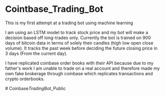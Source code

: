 # Cointbase_Trading_Bot
This is my first attempt at a trading bot using machine learning

I am using an LSTM model to track stock price and my bot will make a decision based off long-trades only. Currently the bot is trained on 900 days of bitcoin data in terms of solely their candles (high low open close volume). It tracks the past week before deciding the future closing price in 3 days (From the current day).

I have replicated coinbase order books with their API because due to my father's work I am unable to trade on a real account and therefore made my own fake brokerage through coinbase which replicates transactions and crypto orderbooks.

#   C o i n b a s e _ T r a d i n g _ B o t _ P u b l i c 
 
 
